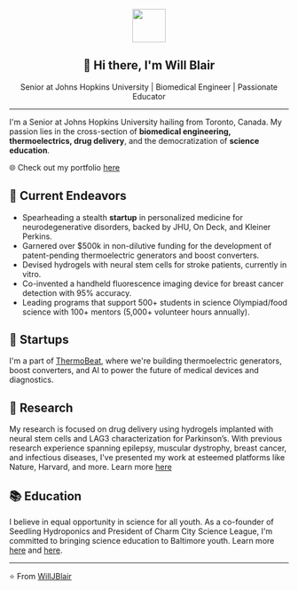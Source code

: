 <p align="center">
  <img src="https://upload.wikimedia.org/wikipedia/commons/a/a3/Blue_circle_for_diabetes.svg" width="60">
  <h2 align="center">👋 Hi there, I'm Will Blair</h2>
  <p align="center">Senior at Johns Hopkins University | Biomedical Engineer | Passionate Educator</p>
</p>

---

I'm a Senior at Johns Hopkins University hailing from Toronto, Canada. My passion lies in the cross-section of **biomedical engineering, thermoelectrics, drug delivery**, and the democratization of **science education**.

🌐 Check out my portfolio [here](https://willjblair.com)

## 🚀 Current Endeavors
- Spearheading a stealth **startup** in personalized medicine for neurodegenerative disorders, backed by JHU, On Deck, and Kleiner Perkins.
- Garnered over $500k in non-dilutive funding for the development of patent-pending thermoelectric generators and boost converters.
- Devised hydrogels with neural stem cells for stroke patients, currently in vitro.
- Co-invented a handheld fluorescence imaging device for breast cancer detection with 95% accuracy.
- Leading programs that support 500+ students in science Olympiad/food science with 100+ mentors (5,000+ volunteer hours annually).

## 💼 Startups
I'm a part of [ThermoBeat](http://www.thermobeat.com), where we're building thermoelectric generators, boost converters, and AI to power the future of medical devices and diagnostics.

## 🧪 Research
My research is focused on drug delivery using hydrogels implanted with neural stem cells and LAG3 characterization for Parkinson’s. With previous research experience spanning epilepsy, muscular dystrophy, breast cancer, and infectious diseases, I've presented my work at esteemed platforms like Nature, Harvard, and more. Learn more [here](https://willjblair.com/portfolio)

## 📚 Education 
I believe in equal opportunity in science for all youth. As a co-founder of Seedling Hydroponics and President of Charm City Science League, I'm committed to bringing science education to Baltimore youth. Learn more [here](http://seedlinghydroponic.com) and [here](http://bit.ly/3InhW4u).

---

⭐️ From [WillJBlair](https://github.com/WillJBlair)
